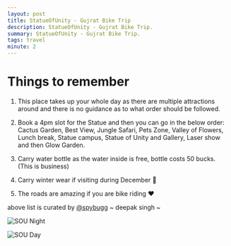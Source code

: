 ```yaml
---
layout: post
title: StatueOfUnity - Gujrat Bike Trip
description: StatueOfUnity - Gujrat Bike Trip.
summary: StatueOfUnity - Gujrat Bike Trip.
tags: travel
minute: 2
---
```


#  Things to remember 

1. This place takes up your whole day as there are multiple attractions around and there is no guidance as to what order should be followed.

2. Book a 4pm slot for the Statue and then you can go in the below order: Cactus Garden, Best View, Jungle Safari, Pets Zone, Valley of Flowers, Lunch break, Statue campus, Statue of Unity and Gallery, Laser show and then Glow Garden.

3. Carry water bottle as the water inside is free, bottle costs 50 bucks. (This is business)

4. Carry winter wear if visiting during December 🥶

5. The roads are amazing if you are bike riding ❤️

above list is curated by [@spybugg](https://www.instagram.com/spybugg)  ~ deepak singh ~


![SOU Night ](https://i.imgur.com/EMKRdSx.jpg)

![SOU Day ](https://i.imgur.com/Dm3lkZS.jpg)

